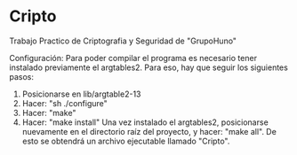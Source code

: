 Cripto
======

Trabajo Practico de Criptografia y Seguridad de "GrupoHuno"


Configuración:
  Para poder compilar el programa es necesario tener instalado previamente el argtables2. Para eso, hay que seguir los siguientes pasos:
   1) Posicionarse en lib/argtable2-13
   2) Hacer: "sh ./configure"
   3) Hacer: "make"
   4) Hacer: "make install"
  Una vez instalado el argtables2, posicionarse nuevamente en el directorio raíz del proyecto, y hacer: "make all". De esto se obtendrá un archivo ejecutable llamado "Cripto". 



